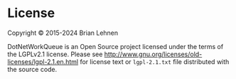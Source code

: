 License
========
Copyright © 2015-2024 Brian Lehnen

DotNetWorkQueue is an Open Source project licensed under the terms of
the LGPLv2.1 license. Please see http://www.gnu.org/licenses/old-licenses/lgpl-2.1.en.html
for license text or `lgpl-2.1.txt` file distributed with the source code.
